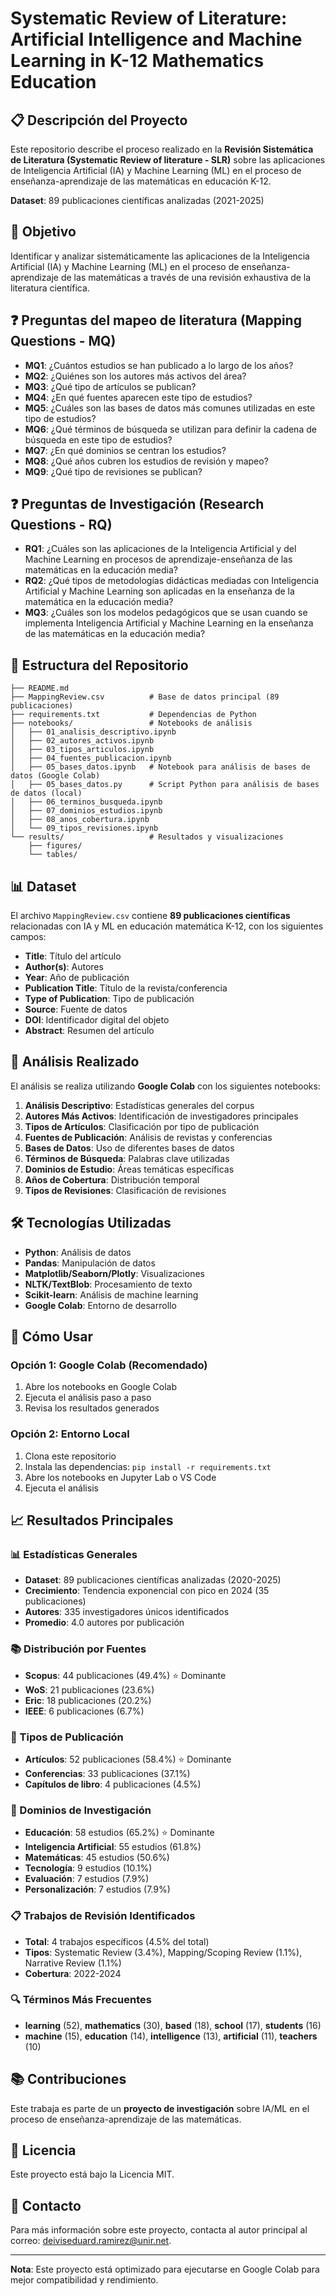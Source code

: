 # Systematic Review of Literature: Artificial Intelligence and Machine Learning in K-12 Mathematics Education

## 📋 Descripción del Proyecto

Este repositorio describe el proceso realizado en la **Revisión Sistemática de Literatura (Systematic Review of literature - SLR)** sobre las aplicaciones de Inteligencia Artificial (IA) y Machine Learning (ML) en el proceso de enseñanza-aprendizaje de las matemáticas en educación K-12.

**Dataset**: 89 publicaciones científicas analizadas (2021-2025)

## 🎯 Objetivo

Identificar y analizar sistemáticamente las aplicaciones de la Inteligencia Artificial (IA) y Machine Learning (ML) en el proceso de enseñanza-aprendizaje de las matemáticas a través de una revisión exhaustiva de la literatura científica.

## ❓ Preguntas del mapeo de literatura (Mapping Questions - MQ)

- **MQ1**: ¿Cuántos estudios se han publicado a lo largo de los años?
- **MQ2**: ¿Quiénes son los autores más activos del área?
- **MQ3**: ¿Qué tipo de artículos se publican?
- **MQ4**: ¿En qué fuentes aparecen este tipo de estudios?
- **MQ5**: ¿Cuáles son las bases de datos más comunes utilizadas en este tipo de estudios?
- **MQ6**: ¿Qué términos de búsqueda se utilizan para definir la cadena de búsqueda en este tipo de estudios?
- **MQ7**: ¿En qué dominios se centran los estudios?
- **MQ8**: ¿Qué años cubren los estudios de revisión y mapeo?
- **MQ9**: ¿Qué tipo de revisiones se publican?

## ❓ Preguntas de Investigación (Research Questions - RQ)
- **RQ1**: ¿Cuáles son las aplicaciones de la Inteligencia Artificial y del Machine Learning en procesos de aprendizaje-enseñanza de las matemáticas en la educación media?
- **RQ2**: ¿Qué tipos de metodologías didácticas mediadas con Inteligencia Artificial y Machine Learning son aplicadas en la enseñanza de la matemática en la educación media?
- **MQ3**: ¿Cuáles son los modelos pedagógicos que se usan cuando se implementa Inteligencia Artificial y Machine Learning en la enseñanza de las matemáticas en la educación media?

## 📁 Estructura del Repositorio

```
├── README.md
├── MappingReview.csv          # Base de datos principal (89 publicaciones)
├── requirements.txt           # Dependencias de Python
├── notebooks/                 # Notebooks de análisis
│   ├── 01_analisis_descriptivo.ipynb
│   ├── 02_autores_activos.ipynb
│   ├── 03_tipos_articulos.ipynb
│   ├── 04_fuentes_publicacion.ipynb
│   ├── 05_bases_datos.ipynb   # Notebook para análisis de bases de datos (Google Colab)
│   ├── 05_bases_datos.py      # Script Python para análisis de bases de datos (local)
│   ├── 06_terminos_busqueda.ipynb
│   ├── 07_dominios_estudios.ipynb
│   ├── 08_anos_cobertura.ipynb
│   └── 09_tipos_revisiones.ipynb
└── results/                   # Resultados y visualizaciones
    ├── figures/
    └── tables/
```

## 📊 Dataset

El archivo `MappingReview.csv` contiene **89 publicaciones científicas** relacionadas con IA y ML en educación matemática K-12, con los siguientes campos:

- **Title**: Título del artículo
- **Author(s)**: Autores
- **Year**: Año de publicación
- **Publication Title**: Título de la revista/conferencia
- **Type of Publication**: Tipo de publicación
- **Source**: Fuente de datos
- **DOI**: Identificador digital del objeto
- **Abstract**: Resumen del artículo

## 🔬 Análisis Realizado

El análisis se realiza utilizando **Google Colab** con los siguientes notebooks:

1. **Análisis Descriptivo**: Estadísticas generales del corpus
2. **Autores Más Activos**: Identificación de investigadores principales
3. **Tipos de Artículos**: Clasificación por tipo de publicación
4. **Fuentes de Publicación**: Análisis de revistas y conferencias
5. **Bases de Datos**: Uso de diferentes bases de datos
6. **Términos de Búsqueda**: Palabras clave utilizadas
7. **Dominios de Estudio**: Áreas temáticas específicas
8. **Años de Cobertura**: Distribución temporal
9. **Tipos de Revisiones**: Clasificación de revisiones

## 🛠️ Tecnologías Utilizadas

- **Python**: Análisis de datos
- **Pandas**: Manipulación de datos
- **Matplotlib/Seaborn/Plotly**: Visualizaciones
- **NLTK/TextBlob**: Procesamiento de texto
- **Scikit-learn**: Análisis de machine learning
- **Google Colab**: Entorno de desarrollo

## 🚀 Cómo Usar

### Opción 1: Google Colab (Recomendado)
1. Abre los notebooks en Google Colab
2. Ejecuta el análisis paso a paso
3. Revisa los resultados generados

### Opción 2: Entorno Local
1. Clona este repositorio
2. Instala las dependencias: `pip install -r requirements.txt`
3. Abre los notebooks en Jupyter Lab o VS Code
4. Ejecuta el análisis

## 📈 Resultados Principales

### 📊 Estadísticas Generales
- **Dataset**: 89 publicaciones científicas analizadas (2020-2025)
- **Crecimiento**: Tendencia exponencial con pico en 2024 (35 publicaciones)
- **Autores**: 335 investigadores únicos identificados
- **Promedio**: 4.0 autores por publicación

### 📚 Distribución por Fuentes
- **Scopus**: 44 publicaciones (49.4%) ⭐ Dominante
- **WoS**: 21 publicaciones (23.6%)
- **Eric**: 18 publicaciones (20.2%)
- **IEEE**: 6 publicaciones (6.7%)

### 📄 Tipos de Publicación
- **Artículos**: 52 publicaciones (58.4%) ⭐ Dominante
- **Conferencias**: 33 publicaciones (37.1%)
- **Capítulos de libro**: 4 publicaciones (4.5%)

### 🎯 Dominios de Investigación
- **Educación**: 58 estudios (65.2%) ⭐ Dominante
- **Inteligencia Artificial**: 55 estudios (61.8%)
- **Matemáticas**: 45 estudios (50.6%)
- **Tecnología**: 9 estudios (10.1%)
- **Evaluación**: 7 estudios (7.9%)
- **Personalización**: 7 estudios (7.9%)

### 📋 Trabajos de Revisión Identificados
- **Total**: 4 trabajos específicos (4.5% del total)
- **Tipos**: Systematic Review (3.4%), Mapping/Scoping Review (1.1%), Narrative Review (1.1%)
- **Cobertura**: 2022-2024

### 🔍 Términos Más Frecuentes
- **learning** (52), **mathematics** (30), **based** (18), **school** (17), **students** (16)
- **machine** (15), **education** (14), **intelligence** (13), **artificial** (11), **teachers** (10)

## 📚 Contribuciones

Este trabaja es parte de un **proyecto de investigación** sobre IA/ML en el proceso de enseñanza-aprendizaje de las matemáticas.

## 📄 Licencia

Este proyecto está bajo la Licencia MIT.

## 👤 Contacto

Para más información sobre este proyecto, contacta al autor principal al correo: deiviseduard.ramirez@unir.net.

---

**Nota**: Este proyecto está optimizado para ejecutarse en Google Colab para mejor compatibilidad y rendimiento.
